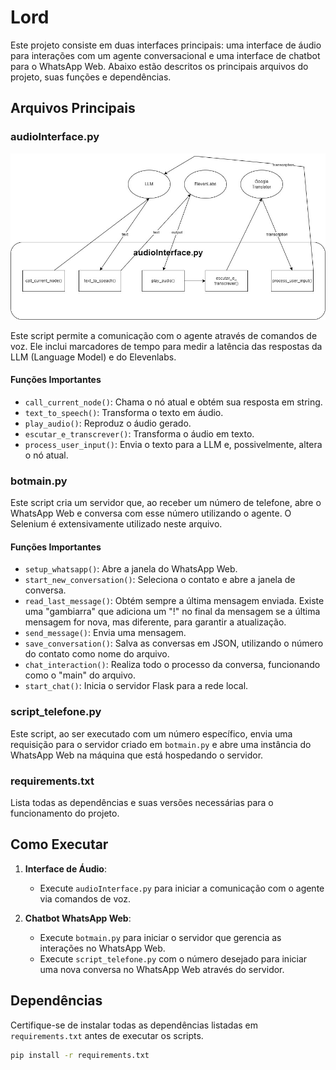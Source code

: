 # Lord

Este projeto consiste em duas interfaces principais: uma interface de áudio para interações com um agente conversacional e uma interface de chatbot para o WhatsApp Web. Abaixo estão descritos os principais arquivos do projeto, suas funções e dependências.

## Arquivos Principais

### audioInterface.py

![Structure](images/audiointerface.jpg)

Este script permite a comunicação com o agente através de comandos de voz. Ele inclui marcadores de tempo para medir a latência das respostas da LLM (Language Model) e do Elevenlabs.

#### Funções Importantes

- `call_current_node()`: Chama o nó atual e obtém sua resposta em string.
- `text_to_speech()`: Transforma o texto em áudio.
- `play_audio()`: Reproduz o áudio gerado.
- `escutar_e_transcrever()`: Transforma o áudio em texto.
- `process_user_input()`: Envia o texto para a LLM e, possivelmente, altera o nó atual.

### botmain.py

Este script cria um servidor que, ao receber um número de telefone, abre o WhatsApp Web e conversa com esse número utilizando o agente. O Selenium é extensivamente utilizado neste arquivo.

#### Funções Importantes

- `setup_whatsapp()`: Abre a janela do WhatsApp Web.
- `start_new_conversation()`: Seleciona o contato e abre a janela de conversa.
- `read_last_message()`: Obtém sempre a última mensagem enviada. Existe uma "gambiarra" que adiciona um "!" no final da mensagem se a última mensagem for nova, mas diferente, para garantir a atualização.
- `send_message()`: Envia uma mensagem.
- `save_conversation()`: Salva as conversas em JSON, utilizando o número do contato como nome do arquivo.
- `chat_interaction()`: Realiza todo o processo da conversa, funcionando como o "main" do arquivo.
- `start_chat()`: Inicia o servidor Flask para a rede local.

### script_telefone.py

Este script, ao ser executado com um número específico, envia uma requisição para o servidor criado em `botmain.py` e abre uma instância do WhatsApp Web na máquina que está hospedando o servidor.

### requirements.txt

Lista todas as dependências e suas versões necessárias para o funcionamento do projeto.

## Como Executar

1. **Interface de Áudio**:
   - Execute `audioInterface.py` para iniciar a comunicação com o agente via comandos de voz.

2. **Chatbot WhatsApp Web**:
   - Execute `botmain.py` para iniciar o servidor que gerencia as interações no WhatsApp Web.
   - Execute `script_telefone.py` com o número desejado para iniciar uma nova conversa no WhatsApp Web através do servidor.

## Dependências

Certifique-se de instalar todas as dependências listadas em `requirements.txt` antes de executar os scripts.

```sh
pip install -r requirements.txt
